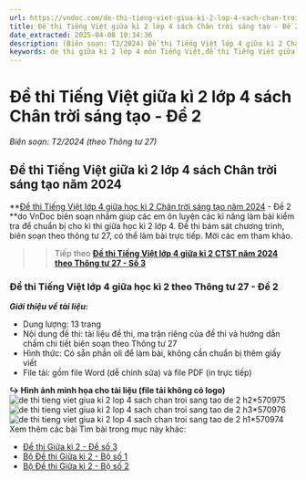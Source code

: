 ```yaml
---
url: https://vndoc.com/de-thi-tieng-viet-giua-ki-2-lop-4-sach-chan-troi-sang-tao-de-2-315526
title: Đề thi Tiếng Việt giữa kì 2 lớp 4 sách Chân trời sáng tạo - Đề 2 - Biên soạn: T2/2024 (theo Thông tư 27) - VnDoc.com
date_extracted: 2025-04-08 10:34:36
description: (Biên soạn: T2/2024) Đề thi Tiếng Việt lớp 4 giữa kì 2 Chân trời sáng tạo năm 2024 theo Thông tư 27 - Số 2 được VnDoc biên soạn (gồm đề thi, hướng dẫn chấm chi tiết) nhằm hỗ trợ các em học sinh tham khảo, luyện tập để đạt kết quả cao trong kì thi sắp tới.
keywords: de thi giữa kì 2 lớp 4 môn Tiếng Việt,đề thi Tiếng Việt giữa kì 2 lớp 4,Đề thi Tiếng Việt lớp 4 giữa học kì 2 Chân trời sáng tạo năm 2024,Đề thi Tiếng Việt giữa kì 2 lớp 4 sách Chân trời sáng tạo năm 2024,Đề thi Tiếng Việt lớp 4 giữa học kì 2 theo Thông tư 27,đề thi Tiếng Việt giữa kì 2 lớp 4 Chân trời sáng tạo,đề thi Tiếng Việt lớp 4 giữa học kì 2,đề thi giữa kì 2 tiếng việt lớp 4,đề thi giữa kì 2 môn tiếng việt lớp 4
---
```


# Đề thi Tiếng Việt giữa kì 2 lớp 4 sách Chân trời sáng tạo - Đề 2
 _Biên soạn: T2/2024 \(theo Thông tư 27\)_
## Đề thi Tiếng Việt giữa kì 2 lớp 4 sách Chân trời sáng tạo năm 2024
**[Đề thi Tiếng Việt lớp 4 giữa học kì 2 Chân trời sáng tạo năm 2024](<https://vndoc.com/de-thi-tieng-viet-giua-ki-2-lop-4-sach-chan-troi-sang-tao-de-2-315526>) \- Đề 2 **do VnDoc biên soạn nhằm giúp các em ôn luyện các kĩ năng làm bài kiểm tra để chuẩn bị cho kì thi giữa học kì 2 lớp 4. Đề thi bám sát chương trình, biên soạn theo thông tư 27, có thể làm bài trực tiếp. Mời các em tham khảo.
>> Tiếp theo [**Đề thi Tiếng Việt lớp 4 giữa kì 2 CTST năm 2024 theo Thông tư 27 - Số 3**](<https://vndoc.com/de-thi-tieng-viet-giua-ki-2-lop-4-sach-chan-troi-sang-tao-de-3-317133>)
### Đề thi Tiếng Việt lớp 4 giữa học kì 2 theo Thông tư 27 - Đề 2
 _**Giới thiệu về tài liệu:**_
  * Dung lượng: 13 trang
  * Nội dung đề thi: tài liệu đề thi, ma trận riêng của đề thi và hướng dẫn chấm chi tiết biên soạn theo Thông tư 27
  * Hình thức: Có sẵn phần oli để làm bài, không cần chuẩn bị thêm giấy viết
  * File tải: gồm file Word \(dễ chỉnh sửa\) và file PDF \(in trực tiếp\)

**↪ Hình ảnh minh họa cho tài liệu \(file tải không có logo\)**
![de thi tieng viet giua ki 2 lop 4 sach chan troi sang tao de 2 h2*570975](https://i.vdoc.vn/data/image/2024/02/20/de-thi-tieng-viet-giua-ki-2-lop-4-sach-chan-troi-sang-tao-de-2-h2.jpg)![de thi tieng viet giua ki 2 lop 4 sach chan troi sang tao de 2 h3*570976](https://i.vdoc.vn/data/image/2024/02/20/de-thi-tieng-viet-giua-ki-2-lop-4-sach-chan-troi-sang-tao-de-2-h3.jpg)![de thi tieng viet giua ki 2 lop 4 sach chan troi sang tao de 2 h1*570974](https://i.vdoc.vn/data/image/2024/02/20/de-thi-tieng-viet-giua-ki-2-lop-4-sach-chan-troi-sang-tao-de-2-h1.jpg)
Xem thêm các bài Tìm bài trong mục này khác:
  * [Đề thi Giữa kì 2 - Đề số 3](</de-thi-tieng-viet-giua-ki-2-lop-4-sach-chan-troi-sang-tao-de-3-317133>)
  * [Bộ Đề thi Giữa kì 2 - Bộ số 1](</bo-de-thi-tieng-viet-giua-ki-2-lop-4-sach-chan-troi-sang-tao-theo-thong-tu-27-317134>)
  * [Bộ Đề thi Giữa kì 2 - Bộ số 2](</bo-de-thi-giua-hoc-ki-2-tieng-viet-lop-4-sach-chan-troi-sang-tao-339340>)

